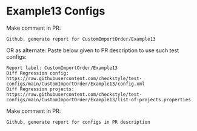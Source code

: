# Example13 Configs
Make comment in PR:
```
Github, generate report for CustomImportOrder/Example13
```
OR as alternate:
Paste below given to PR description to use such test configs:
```
Report label: CustomImportOrder/Example13
Diff Regression config: https://raw.githubusercontent.com/checkstyle/test-configs/main/CustomImportOrder/Example13/config.xml
Diff Regression projects: https://raw.githubusercontent.com/checkstyle/test-configs/main/CustomImportOrder/Example13/list-of-projects.properties
```
Make comment in PR:
```
Github, generate report for configs in PR description
```
